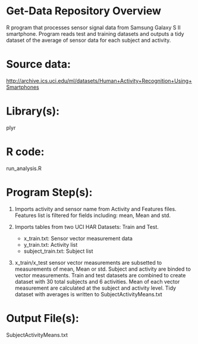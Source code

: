 # Get-Data Repository Overview
R program that processes sensor signal data from Samsung Galaxy S II smartphone.  Program reads test and training datasets and outputs a tidy dataset of the average of sensor data for each subject and activity.  


Source data:
==============
http://archive.ics.uci.edu/ml/datasets/Human+Activity+Recognition+Using+Smartphones


Library(s): 
===========
plyr


R code:
===============
run_analysis.R


Program Step(s):
===============
1.  Imports activity and sensor name from Activity and Features files.  Features list is filtered for fields
    including: mean, Mean and std.  
 
2.  Imports tables from two UCI HAR Datasets: Train and Test.
	* x_train.txt: Sensor vector measurement data
	* y_train.txt: Activity list
	* subject_train.txt: Subject list
		
3.  x_train/x_test sensor vector measurements are subsetted to measurements of mean, Mean or std.  Subject and activity are binded to vector measurements.  Train and test datasets are combined to create dataset with 30 total subjects and 6 activities.  Mean of each vector measurement are calculated at the subject and activity level.  Tidy dataset with averages is written to SubjectActivityMeans.txt

Output File(s):
=================
SubjectActivityMeans.txt
